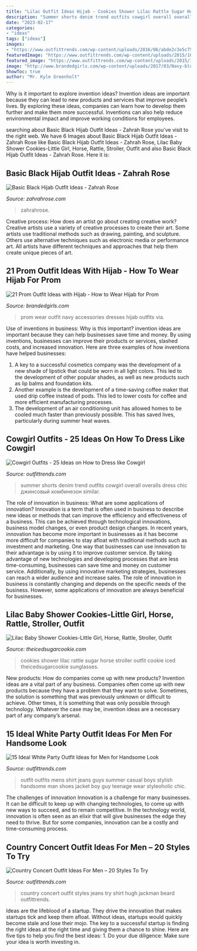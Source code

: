 ```yaml
---
title: "Lilac Outfit Ideas Hijab - Cookies Shower Lilac Rattle Sugar Horse Stroller Outfit Cookie Iced Theicedsugarcookie Sunglasses"
description: "Summer shorts denim trend outfits cowgirl overall overalls dress chic джинсовый комбинезон similar"
date: "2023-02-17"
categories:
- "ideas"
tags: ["ideas"]
images:
- "https://www.outfittrends.com/wp-content/uploads/2016/06/abde2c3e5c75596d33f198c45518e1bf.jpg"
featuredImage: "https://www.outfittrends.com/wp-content/uploads/2015/10/image_6648.jpg"
featured_image: "https://www.outfittrends.com/wp-content/uploads/2015/10/image_6648.jpg"
image: "http://www.brandedgirls.com/wp-content/uploads/2017/03/Navy-blue-prom-dresses-uk-accessories.jpg"
ShowToc: true
author: "Mr. Kyle Greenholt"
---
```



Why is it important to explore invention ideas?
Invention ideas are important because they can lead to new products and services that improve people’s lives. By exploring these ideas, companies can learn how to develop them further and make them more successful. Inventions can also help reduce environmental impact and improve working conditions for employees.

	

		
searching about Basic Black Hijab Outfit Ideas - Zahrah Rose you've visit to the right web. We have 6 Images about Basic Black Hijab Outfit Ideas - Zahrah Rose like Basic Black Hijab Outfit Ideas - Zahrah Rose, Lilac Baby Shower Cookies-Little Girl, Horse, Rattle, Stroller, Outfit and also Basic Black Hijab Outfit Ideas - Zahrah Rose. Here it is:
		
    
## Basic Black Hijab Outfit Ideas - Zahrah Rose

<img loading=lazy src="https://www.zahrahrose.com/wp-content/uploads/2018/12/PicsArt_12-23-03.57.11-768x947.png" onerror="this.onerror=null;this.src='https://tse2.mm.bing.net/th?id=OIP.oufSyzbRqnd9Hezio8ZdIAHaJI&amp;pid=15.1';" alt="Basic Black Hijab Outfit Ideas - Zahrah Rose">

_Source: zahrahrose.com_

>zahrahrose. 

	

Creative process: How does an artist go about creating creative work?
Creative artists use a variety of creative processes to create their art. Some artists use traditional methods such as drawing, painting, and sculpture. Others use alternative techniques such as electronic media or performance art. All artists have different techniques and approaches that help them create unique pieces of art.

    
## 21 Prom Outfit Ideas With Hijab - How To Wear Hijab For Prom

<img loading=lazy src="http://www.brandedgirls.com/wp-content/uploads/2017/03/Navy-blue-prom-dresses-uk-accessories.jpg" onerror="this.onerror=null;this.src='https://tse3.mm.bing.net/th?id=OIP.oB01dKKf29k4aY6nNLbMhwHaLl&amp;pid=15.1';" alt="21 Prom Outfit Ideas with Hijab - How to Wear Hijab for Prom">

_Source: brandedgirls.com_

>prom wear outfit navy accessories dresses hijab outfits via. 

	

Use of inventions in business: Why is this important?
invention ideas are important because they can help businesses save time and money. By using inventions, businesses can improve their products or services, slashed costs, and increased innovation. Here are three examples of how inventions have helped businesses: 
1. A key to a successful cosmetics company was the development of a new shade of lipstick that could be worn in all light colors. This led to the development of other popular shades, as well as new products such as lip balms and foundation kits. 
2. Another example is the development of a time-saving coffee maker that used drip coffee instead of pods. This led to lower costs for coffee and more efficient manufacturing processes.
3. The development of an air conditioning unit has allowed homes to be cooled much faster than previously possible. This has saved lives, particularly during summer heat waves.

    
## Cowgirl Outfits - 25 Ideas On How To Dress Like Cowgirl

<img loading=lazy src="https://www.outfittrends.com/wp-content/uploads/2015/10/image_6648.jpg" onerror="this.onerror=null;this.src='https://tse1.mm.bing.net/th?id=OIP.zZJEacZpZ7eVTaE9XDNIEAHaKk&amp;pid=15.1';" alt="Cowgirl Outfits - 25 Ideas on How to Dress like Cowgirl">

_Source: outfittrends.com_

>summer shorts denim trend outfits cowgirl overall overalls dress chic джинсовый комбинезон similar. 

	

The role of innovation in business: What are some applications of innovation?
Innovation is a term that is often used in business to describe new ideas or methods that can improve the efficiency and effectiveness of a business. This can be achieved through technological innovations, business model changes, or even product design changes. In recent years, innovation has become more important in businesses as it has become more difficult for companies to stay afloat with traditional methods such as investment and marketing. One way that businesses can use innovation to their advantage is by using it to improve customer service. By taking advantage of new technologies and developing processes that are less time-consuming, businesses can save time and money on customer service. Additionally, by using innovative marketing strategies, businesses can reach a wider audience and increase sales. The role of innovation in business is constantly changing and depends on the specific needs of the business. However, some applications of innovation are always beneficial for businesses.

    
## Lilac Baby Shower Cookies-Little Girl, Horse, Rattle, Stroller, Outfit

<img loading=lazy src="http://cdn.shopify.com/s/files/1/1041/8038/articles/Lilac_Baby_Shower_Sugar_Cookie_The_Iced_Sugar_Cookie_4_The_Love_Of_Cookies_1024x1024.jpg?v=1489614904" onerror="this.onerror=null;this.src='https://tse3.mm.bing.net/th?id=OIP.-qBUwxDeF2hriLq85S_dHwHaE8&amp;pid=15.1';" alt="Lilac Baby Shower Cookies-Little Girl, Horse, Rattle, Stroller, Outfit">

_Source: theicedsugarcookie.com_

>cookies shower lilac rattle sugar horse stroller outfit cookie iced theicedsugarcookie sunglasses. 

	

New products: How do companies come up with new products?
Invention ideas are a vital part of any business. Companies often come up with new products because they have a problem that they want to solve. Sometimes, the solution is something that was previously unknown or difficult to achieve. Other times, it is something that was only possible through technology. Whatever the case may be, invention ideas are a necessary part of any company’s arsenal.

    
## 15 Ideal White Party Outfit Ideas For Men For Handsome Look

<img loading=lazy src="https://www.outfittrends.com/wp-content/uploads/2015/08/b947ddfab5b8221820dfc29561cb006e.jpg" onerror="this.onerror=null;this.src='https://tse1.mm.bing.net/th?id=OIP.S14tA7t7H6KVSi4O1KUnpAAAAA&amp;pid=15.1';" alt="15 Ideal White Party Outfit Ideas for Men for Handsome Look">

_Source: outfittrends.com_

>outfit outfits mens shirt jeans guys summer casual boys stylish handsome man shoes jacket boy guy teenage wear styleoholic chic. 

	

The challenges of innovation
Innovation is a challenge for many businesses. It can be difficult to keep up with changing technologies, to come up with new ways to succeed, and to remain competitive. In the technology world, innovation is often seen as an elixir that will give businesses the edge they need to thrive. But for some companies, innovation can be a costly and time-consuming process.

    
## Country Concert Outfit Ideas For Men – 20 Styles To Try

<img loading=lazy src="https://www.outfittrends.com/wp-content/uploads/2016/06/abde2c3e5c75596d33f198c45518e1bf.jpg" onerror="this.onerror=null;this.src='https://tse1.mm.bing.net/th?id=OIP.Q2VXnaVNQ0AEb3_CcZn7YQHaKE&amp;pid=15.1';" alt="Country Concert Outfit Ideas For Men – 20 Styles To Try">

_Source: outfittrends.com_

>country concert outfit styles jeans try shirt hugh jackman beard outfittrends. 

	

Ideas are the lifeblood of a startup. They drive the innovation that makes startups tick and keep them afloat. Without ideas, startups would quickly become stale and lose their mojo. The key to a successful startup is finding the right ideas at the right time and giving them a chance to shine. Here are five tips to help you find the best ideas: 1. Do your due diligence: Make sure your idea is worth investing in.


